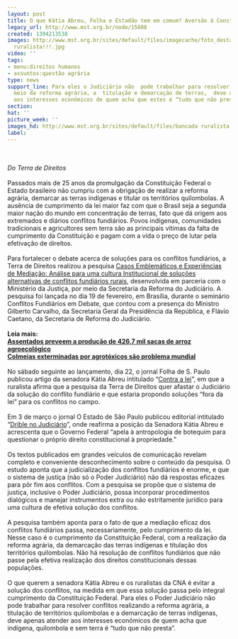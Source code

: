 ```yaml
---
layout: post
title: O que Kátia Abreu, Folha e Estadão tem em comum? Aversão à Constituição
legacy_url: http://www.mst.org.br/node/15808
created: 1394213538
images: http://www.mst.org.br/sites/default/files/imagecache/foto_destaque/bancada
  ruralista!!!.jpg
video: ''
tags:
- menu:direitos humanos
- assuntos:questão agrária
type: news
support_line: Para eles o Judiciário não  pode trabalhar para resolver conflitos por
  meio da reforma agrária, a  titulação e demarcação de terras,  deve apenas atender
  aos interesses econômicos de quem acha que estes é “tudo que não presta”.
section: 
hat: ''
picture_week: ''
images_hd: http://www.mst.org.br/sites/default/files/bancada ruralista!!!.jpg
label: 
---
```

<p><br><em><br>Do Terra de Direitos </em><br><br>Passados mais de 25 anos da promulgação da Constituição Federal o Estado brasileiro não cumpriu com a obrigação de realizar a reforma agrária, demarcar as terras indígenas e titular os territórios quilombolas. A ausência de cumprimento da lei maior faz com que o Brasil seja a segunda maior nação do mundo em concentração de terras, fato que dá origem aos extremados e diários conflitos fundiários. Povos indígenas, comunidades tradicionais e agricultores sem terra são as principais vítimas da falta de cumprimento da Constituição e pagam com a vida o preço de lutar pela efetivação de direitos.<br><br>Para fortalecer o debate acerca de soluções para os conflitos fundiários, a Terra de Direitos realizou a pesquisa <a href="http://terradedireitos.org.br/wp-content/uploads/2014/02/Pesquisa-Conflitos-Fundi%C3%A1rios-Agr%C3%A1rios-Terra-de-Direitos.pdf" target="_blank">Casos Emblemáticos e Experiências de Mediação: Análise para uma cultura Institucional de soluções alternativas de conflitos fundiários rurais</a>, desenvolvida em parceria com o Ministério da Justiça, por meio da Secretaria da Reforma do Judiciário. A pesquisa foi lançada no dia 19 de fevereiro, em Brasília, durante o seminário Conflitos Fundiários em Debate, que contou com a presença do Ministro Gilberto Carvalho, da Secretaria Geral da Presidência da República, e Flávio Caetano, da Secretaria de Reforma do Judiciário.<br><strong><br>Leia mais:<br></strong><a href="http://www.mst.org.br/node/15802"><strong>Assentados preveem a produção de 426,7 mil sacas de arroz agroecológico <br></strong></a><a href="http://www.mst.org.br/node/15804"><strong>Colmeias exterminadas por agrotóxicos são problema mundial </strong><br></a><br>No sábado seguinte ao lançamento, dia 22, o jornal Folha de S. Paulo publicou artigo da senadora Kátia Abreu intitulado “<a href="http://www1.folha.uol.com.br/colunas/katiaabreu/2014/02/1416181-contra-a-lei.shtml">Contra a lei</a>”, em que a ruralista afirma que a pesquisa da Terra de Direitos quer afastar o Judiciário da solução do conflito fundiário e que estaria propondo soluções “fora da lei” para os conflitos no campo.<br><br>Em 3 de março o jornal O Estado de São Paulo publicou editorial intitulado “<a href="http://www.estadao.com.br/noticias/impresso,drible-no-judiciario,1136735,0.htm">Drible no Judiciário</a>”, onde reafirma a posição da Senadora Kátia Abreu e acrescenta que o Governo Federal “apela à antropologia de botequim para questionar o próprio direito constitucional à propriedade.”<br><br>Os textos publicados em grandes veículos de comunicação revelam completo e conveniente desconhecimento sobre o conteúdo da pesquisa. O estudo aponta que a judicialização dos conflitos fundiários é enorme, e que o sistema de justiça (não só o Poder Judiciário) não dá respostas eficazes para pôr fim aos conflitos. Com a pesquisa se propõe que o sistema de justiça, inclusive o Poder Judiciário, possa incorporar procedimentos dialógicos e manejar instrumentos extra ou não estritamente jurídico para uma cultura de efetiva solução dos conflitos.<br><br>A pesquisa também aponta para o fato de que a mediação eficaz dos conflitos fundiários passa, necessariamente, pelo cumprimento da lei. Nesse caso é o cumprimento da Constituição Federal, com a realização da reforma agrária, da demarcação das terras indígenas e titulação dos territórios quilombolas. Não há resolução de conflitos fundiários que não passe pela efetiva realização dos direitos constitucionais dessas populações.<br><br>O que querem a senadora Kátia Abreu e os ruralistas da CNA é evitar a solução dos conflitos, na medida em que essa solução passa pelo integral cumprimento da Constituição Federal. Para eles o Poder Judiciário não pode trabalhar para resolver conflitos realizando a reforma agrária, a titulação de territórios quilombolas e a demarcação de terras indígenas, deve apenas atender aos interesses econômicos de quem acha que indígena, quilombola e sem terra é “tudo que não presta”.</p><p>&nbsp;</p>
